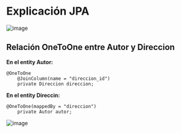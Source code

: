 # Explicación JPA 

![image](https://github.com/user-attachments/assets/cc522ed5-4bc7-48da-873a-631de9b24987)

## Relación OneToOne entre Autor y Direccion

**En el entity Autor:**
```
@OneToOne
    @JoinColumn(name = "direccion_id")
    private Direccion direccion;
```

**En el entity Direccin:**

```
@OneToOne(mappedBy = "direccion")
    private Autor autor;
```

![image](https://github.com/user-attachments/assets/65c693f8-642a-41ec-809a-b76dd612e38b)


